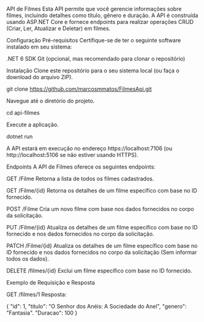 API de Filmes
Esta API permite que você gerencie informações sobre filmes, incluindo detalhes como título, gênero e duração. A API é construída usando ASP.NET Core e fornece endpoints para realizar operações CRUD (Criar, Ler, Atualizar e Deletar) em filmes.

Configuração
Pré-requisitos
Certifique-se de ter o seguinte software instalado em seu sistema:

.NET 6 SDK
Git (opcional, mas recomendado para clonar o repositório)

Instalação
Clone este repositório para o seu sistema local (ou faça o download do arquivo ZIP).

git clone https://github.com/marcosmmatos/FilmesApi.git

Navegue até o diretório do projeto.

cd api-filmes

Execute a aplicação.

dotnet run

A API estará em execução no endereço https://localhost:7106 (ou http://localhost:5106 se não estiver usando HTTPS).

Endpoints
A API de Filmes oferece os seguintes endpoints:

GET /Filme
Retorna a lista de todos os filmes cadastrados.

GET /Filme/{id}
Retorna os detalhes de um filme específico com base no ID fornecido.

POST /Filme
Cria um novo filme com base nos dados fornecidos no corpo da solicitação.

PUT /Filme/{id}
Atualiza os detalhes de um filme específico com base no ID fornecido e nos dados fornecidos no corpo da solicitação.

PATCH /Filme/{id}
Atualiza os detalhes de um filme específico com base no ID fornecido e nos dados fornecidos no corpo da solicitação (Sem informar todos os dados).

DELETE /filmes/{id}
Exclui um filme específico com base no ID fornecido.

Exemplo de Requisição e Resposta

GET /filmes/1
Resposta:

{
  "id": 1,
  "titulo": "O Senhor dos Anéis: A Sociedade do Anel",
  "genero": "Fantasia".
  "Duracao": 100
}
